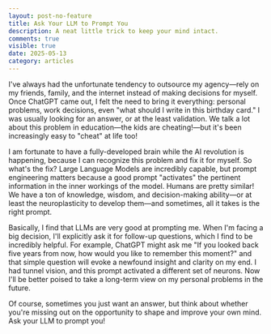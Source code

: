 ```yaml
---
layout: post-no-feature
title: Ask Your LLM to Prompt You
description: A neat little trick to keep your mind intact.
comments: true
visible: true
date: 2025-05-13
category: articles
---
```


I've always had the unfortunate tendency to outsource my agency—rely on my friends, family, and the internet instead of making decisions for myself.
Once ChatGPT came out, I felt the need to bring it everything: personal problems, work decisions, even "what should I write in this birthday card."
I was usually looking for an answer, or at the least validation.
We talk a lot about this problem in education—the kids are cheating!—but it's been increasingly easy to "cheat" at life too!

I am fortunate to have a fully-developed brain while the AI revolution is happening, because I can recognize this problem and fix it for myself.
So what's the fix?
Large Language Models are incredibly capable, but prompt engineering matters because a good prompt "activates" the pertinent information in the inner workings of the model.
Humans are pretty similar! We have a ton of knowledge, wisdom, and decision-making ability—or at least the neuroplasticity to develop them—and sometimes, all it takes is the right prompt.

Basically, I find that LLMs are very good at prompting me. 
When I'm facing a big decision, I'll explicitly ask it for follow-up questions, which I find to be incredibly helpful.
For example, ChatGPT might ask me "If you looked back five years from now, how would you like to remember this moment?" and that simple question will
evoke a newfound insight and clarity on my end. I had tunnel vision, and this prompt activated a different set of neurons.
Now I'll be better poised to take a long-term view on my personal problems in the future.

Of course, sometimes you just want an answer, but think about whether you're missing out on the opportunity to shape and improve your own mind. Ask your LLM to prompt you!
